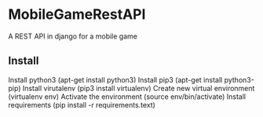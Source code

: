 # MobileGameRestAPI
A REST API in django for a mobile game

## Install
Install python3 (apt-get install python3)
Install pip3 (apt-get install python3-pip)
Install virutalenv (pip3 install virtualenv)
Create new virtual environment (virtualenv env)
Activate the environment (source env/bin/activate)
Install requirements (pip install -r requirements.text)